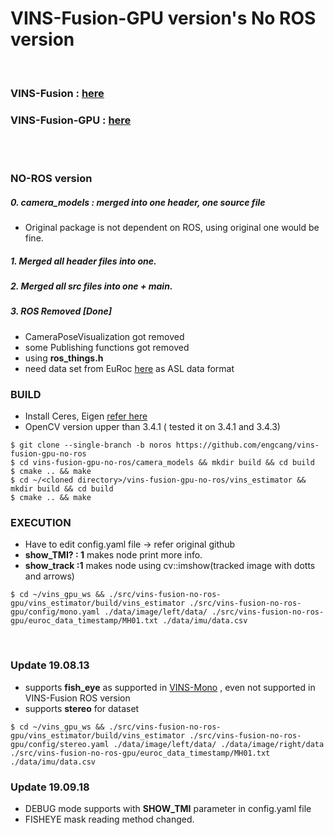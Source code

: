 # VINS-Fusion-GPU version's No ROS version
<br>

### VINS-Fusion : [here](https://github.com/HKUST-Aerial-Robotics/VINS-Fusion)
### VINS-Fusion-GPU : [here](https://github.com/pjrambo/VINS-Fusion-gpu)

<br>
<br>

### NO-ROS version

##### 0. camera_models : merged into one header, one source file
  + Original package is not dependent on ROS, using original one would be fine.
##### 1. Merged all header files into one.
##### 2. Merged all src files into one + main.
##### 3. ROS Removed [Done] 
  + CameraPoseVisualization got removed
  + some Publishing functions got removed
  + using **ros_things.h**
  + need data set from EuRoc [here](https://projects.asl.ethz.ch/datasets/doku.php?id=kmavvisualinertialdatasets) as ASL data format

### BUILD
  + Install Ceres, Eigen [refer here](https://github.com/engcang/vins-application)
  + OpenCV version upper than 3.4.1 ( tested it on 3.4.1 and 3.4.3)
  ~~~shell
  $ git clone --single-branch -b noros https://github.com/engcang/vins-fusion-gpu-no-ros
  $ cd vins-fusion-gpu-no-ros/camera_models && mkdir build && cd build
  $ cmake .. && make
  $ cd ~/<cloned directory>/vins-fusion-gpu-no-ros/vins_estimator && mkdir build && cd build
  $ cmake .. && make
  ~~~

### EXECUTION
  + Have to edit config.yaml file -> refer original github
  + **show_TMI? : 1** makes node print more info.
  + **show_track :1** makes node using cv::imshow(tracked image with dotts and arrows)
  ~~~shell
  $ cd ~/vins_gpu_ws && ./src/vins-fusion-no-ros-gpu/vins_estimator/build/vins_estimator ./src/vins-fusion-no-ros-gpu/config/mono.yaml ./data/image/left/data/ ./src/vins-fusion-no-ros-gpu/euroc_data_timestamp/MH01.txt ./data/imu/data.csv
  ~~~

<br>

### Update 19.08.13
  + supports **fish_eye** as supported in [VINS-Mono](https://github.com/HKUST-Aerial-Robotics/VINS-Mono) , even not supported in VINS-Fusion ROS version 
  + supports **stereo** for dataset
  ~~~shell
  $ cd ~/vins_gpu_ws && ./src/vins-fusion-no-ros-gpu/vins_estimator/build/vins_estimator ./src/vins-fusion-no-ros-gpu/config/stereo.yaml ./data/image/left/data/ ./data/image/right/data ./src/vins-fusion-no-ros-gpu/euroc_data_timestamp/MH01.txt ./data/imu/data.csv
  ~~~

### Update 19.09.18
  + DEBUG mode supports with **SHOW_TMI** parameter in config.yaml file
  + FISHEYE mask reading method changed.
